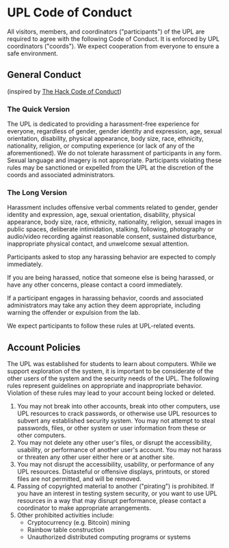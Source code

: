 # UPL Code of Conduct
All visitors, members, and coordinators ("participants") of the UPL are required to agree with the following Code of Conduct. It is enforced by UPL coordinators ("coords"). We expect cooperation from everyone to ensure a safe environment.

## General Conduct
(inspired by [The Hack Code of Conduct](http://hackcodeofconduct.org/))

### The Quick Version
The UPL is dedicated to providing a harassment-free experience for everyone, regardless of gender, gender identity and expression, age, sexual orientation, disability, physical appearance, body size, race, ethnicity, nationality, religion, or computing experience (or lack of any of the aforementioned). We do not tolerate harassment of participants in any form. Sexual language and imagery is not appropriate. Participants violating these rules may be sanctioned or expelled from the UPL at the discretion of the coords and associated administrators.

### The Long Version
Harassment includes offensive verbal comments related to gender, gender identity and expression, age, sexual orientation, disability, physical appearance, body size, race, ethnicity, nationality, religion, sexual images in public spaces, deliberate intimidation, stalking, following, photography or audio/video recording against reasonable consent, sustained disturbance, inappropriate physical contact, and unwelcome sexual attention.

Participants asked to stop any harassing behavior are expected to comply immediately.

If you are being harassed, notice that someone else is being harassed, or have any other concerns, please contact a coord immediately.

If a participant engages in harassing behavior, coords and associated administrators may take any action they deem appropriate, including warning the offender or expulsion from the lab.

We expect participants to follow these rules at UPL-related events.

## Account Policies
The UPL was established for students to learn about computers.
While we support exploration of the system, it is important to be considerate of the other users of the system and the security needs of the UPL.
The following rules represent guidelines on appropriate and inappropriate behavior.
Violation of these rules may lead to your account being locked or deleted.

1. You may not break into other accounts, break into other computers, use UPL resources to crack passwords, or otherwise use UPL resources to subvert any established security system.
    You may not attempt to steal passwords, files, or other system or user information from these or other computers.
2. You may not delete any other user's files, or disrupt the accessibility, usability, or performance of another user's account.
    You may not harass or threaten any other user either here or at another site.
3. You may not disrupt the accessibility, usability, or performance of any UPL resources.
    Distasteful or offensive displays, printouts, or stored files are not permitted, and will be removed.
4. Passing of copyrighted material to another ("pirating") is prohibited.
    If you have an interest in testing system security, or you want to use UPL resources in a way that may disrupt performance, please contact a coordinator to make appropriate arrangements.
5. Other prohibited activities include:
    * Cryptocurrency (e.g. Bitcoin) mining
    * Rainbow table construction
    * Unauthorized distributed computing programs or systems
